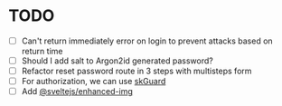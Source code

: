 # TODO

- [ ] Can't return immediately error on login to prevent attacks based on return time
- [ ] Should I add salt to Argon2id generated password?
- [ ] Refactor reset password route in 3 steps with multisteps form
- [ ] For authorization, we can use [skGuard](https://github.com/qwacko/skGuard)
- [ ] Add [@sveltejs/enhanced-img](https://kit.svelte.dev/docs/images)
